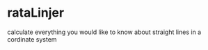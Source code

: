 # rataLinjer
calculate everything you would like to know about straight lines in a cordinate system
